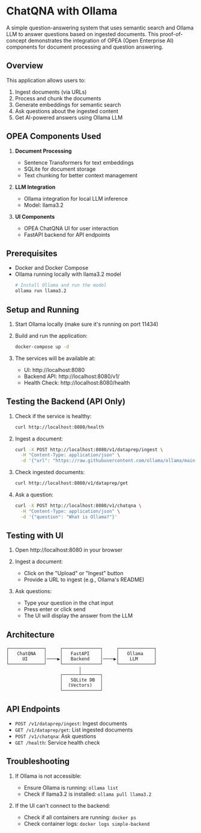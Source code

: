 # ChatQNA with Ollama

A simple question-answering system that uses semantic search and Ollama LLM to answer questions based on ingested documents. This proof-of-concept demonstrates the integration of OPEA (Open Enterprise AI) components for document processing and question answering.

## Overview

This application allows users to:
1. Ingest documents (via URLs)
2. Process and chunk the documents
3. Generate embeddings for semantic search
4. Ask questions about the ingested content
5. Get AI-powered answers using Ollama LLM

## OPEA Components Used

1. **Document Processing**
   - Sentence Transformers for text embeddings
   - SQLite for document storage
   - Text chunking for better context management

2. **LLM Integration**
   - Ollama integration for local LLM inference
   - Model: llama3.2

3. **UI Components**
   - OPEA ChatQNA UI for user interaction
   - FastAPI backend for API endpoints

## Prerequisites

- Docker and Docker Compose
- Ollama running locally with llama3.2 model
  ```bash
  # Install Ollama and run the model
  ollama run llama3.2
  ```

## Setup and Running

1. Start Ollama locally (make sure it's running on port 11434)

2. Build and run the application:
   ```bash
   docker-compose up -d
   ```

3. The services will be available at:
   - UI: http://localhost:8080
   - Backend API: http://localhost:8080/v1/
   - Health Check: http://localhost:8080/health

## Testing the Backend (API Only)

1. Check if the service is healthy:
   ```bash
   curl http://localhost:8080/health
   ```

2. Ingest a document:
   ```bash
   curl -X POST http://localhost:8080/v1/dataprep/ingest \
     -H "Content-Type: application/json" \
     -d '{"url": "https://raw.githubusercontent.com/ollama/ollama/main/README.md"}'
   ```

3. Check ingested documents:
   ```bash
   curl http://localhost:8080/v1/dataprep/get
   ```

4. Ask a question:
   ```bash
   curl -X POST http://localhost:8080/v1/chatqna \
     -H "Content-Type: application/json" \
     -d '{"question": "What is Ollama?"}'
   ```

## Testing with UI

1. Open http://localhost:8080 in your browser

2. Ingest a document:
   - Click on the "Upload" or "Ingest" button
   - Provide a URL to ingest (e.g., Ollama's README)

3. Ask questions:
   - Type your question in the chat input
   - Press enter or click send
   - The UI will display the answer from the LLM

## Architecture

```
┌─────────────┐     ┌──────────────┐     ┌─────────────┐
│   ChatQNA   │     │   FastAPI    │     │   Ollama    │
│     UI      │────▶│   Backend    │────▶│    LLM      │
└─────────────┘     └──────────────┘     └─────────────┘
                           │
                    ┌──────┴───────┐
                    │   SQLite DB  │
                    │  (Vectors)   │
                    └──────────────┘
```

## API Endpoints

- `POST /v1/dataprep/ingest`: Ingest documents
- `GET /v1/dataprep/get`: List ingested documents
- `POST /v1/chatqna`: Ask questions
- `GET /health`: Service health check

## Troubleshooting

1. If Ollama is not accessible:
   - Ensure Ollama is running: `ollama list`
   - Check if llama3.2 is installed: `ollama pull llama3.2`

2. If the UI can't connect to the backend:
   - Check if all containers are running: `docker ps`
   - Check container logs: `docker logs simple-backend`
